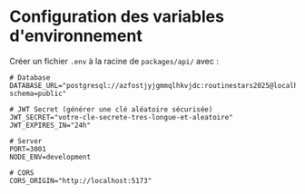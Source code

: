 # Configuration des variables d'environnement

Créer un fichier `.env` à la racine de `packages/api/` avec :

```
# Database
DATABASE_URL="postgresql://azfostjyjgmmqlhkvjdc:routinestars2025@localhost:5432/routinestars?schema=public"

# JWT Secret (générer une clé aléatoire sécurisée)
JWT_SECRET="votre-cle-secrete-tres-longue-et-aleatoire"
JWT_EXPIRES_IN="24h"

# Server
PORT=3001
NODE_ENV=development

# CORS
CORS_ORIGIN="http://localhost:5173"
```


